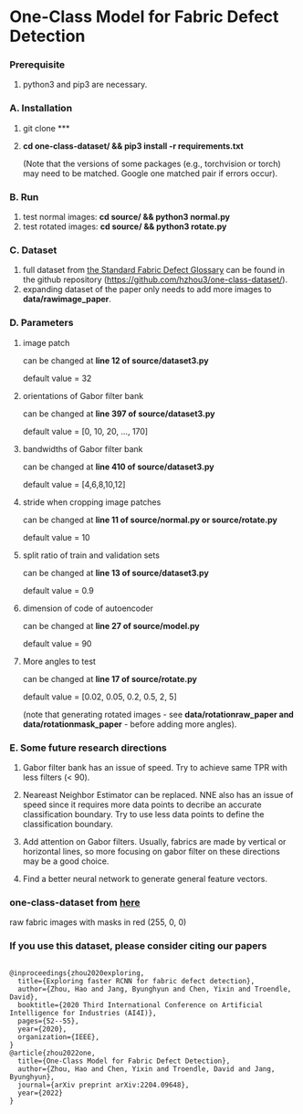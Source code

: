 # One-Class Model for Fabric Defect Detection

### Prerequisite
1. python3 and pip3 are necessary.


### A. Installation
1. git clone ***
2. **cd one-class-dataset/ && pip3 install -r requirements.txt**

	(Note that the versions of some packages (e.g., torchvision or torch) may need to be matched. Google one matched pair if errors occur).

### B. Run
1. test normal images: **cd source/ && python3 normal.py**
2. test rotated images: **cd source/ && python3 rotate.py**

### C. Dataset

1. full dataset from [the Standard Fabric Defect Glossary](https://www.cottoninc.com/quality-products/textile-resources/fabric-defect-glossary/) can be found in the github repository (https://github.com/hzhou3/one-class-dataset/).
2. expanding dataset of the paper only needs to add more images to **data/rawimage_paper**.

### D. Parameters
1. image patch

	can be changed at **line 12 of source/dataset3.py**

	default value = 32

2. orientations of Gabor filter bank

	can be changed at **line 397 of source/dataset3.py**

	default value = [0, 10, 20, ..., 170]

3. bandwidths of Gabor filter bank

	can be changed at **line 410 of source/dataset3.py**

	default value = [4,6,8,10,12]

4. stride when cropping image patches

	can be changed at **line 11 of source/normal.py or source/rotate.py**

	default value = 10

5. split ratio of train and validation sets

	can be changed at **line 13 of source/dataset3.py**

	default value = 0.9

6. dimension of code of autoencoder

	can be changed at **line 27 of source/model.py**

	default value = 90

7. More angles to test

	can be changed at **line 17 of source/rotate.py**

	default value = [0.02, 0.05, 0.2, 0.5, 2, 5]

	(note that generating rotated images - see **data/rotationraw_paper and data/rotationmask_paper** - before adding more angles).
	
	
### E. Some future research directions
1. Gabor filter bank has an issue of speed. Try to achieve same TPR with less filters (< 90).

2. Neareast Neighbor Estimator can be replaced. NNE also has an issue of speed since it requires more data points to decribe an accurate classification boundary. Try to use less data points to define the classification boundary.

3. Add attention on Gabor filters. Usually, fabrics are made by vertical or horizontal lines, so more focusing on gabor filter on these directions may be a good choice. 

4. Find a better neural network to generate general feature vectors.





### one-class-dataset from [here](https://www.cottoninc.com/quality-products/textile-resources/fabric-defect-glossary/)

raw fabric images with masks in red (255, 0, 0) 


### If you use this dataset, please consider citing our papers 

```

@inproceedings{zhou2020exploring,
  title={Exploring faster RCNN for fabric defect detection},
  author={Zhou, Hao and Jang, Byunghyun and Chen, Yixin and Troendle, David},
  booktitle={2020 Third International Conference on Artificial Intelligence for Industries (AI4I)},
  pages={52--55},
  year={2020},
  organization={IEEE},
}
@article{zhou2022one,
  title={One-Class Model for Fabric Defect Detection},
  author={Zhou, Hao and Chen, Yixin and Troendle, David and Jang, Byunghyun},
  journal={arXiv preprint arXiv:2204.09648},
  year={2022}
}




```




